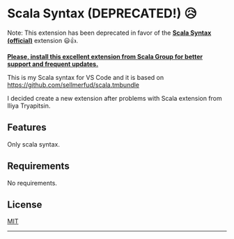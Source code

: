 # Scala Syntax (DEPRECATED!) :disappointed_relieved:

Note: This extension has been deprecated in favor of the **[Scala Syntax (official)](https://marketplace.visualstudio.com/items?itemName=scala-lang.scala)** extension :smiley::+1:. 

**[Please, install this excellent extension from Scala Group for better support and frequent updates.](https://marketplace.visualstudio.com/items?itemName=scala-lang.scala)**

This is my Scala syntax for VS Code and it is based on https://github.com/sellmerfud/scala.tmbundle

I decided create a new extension after problems with Scala extension from Iliya Tryapitsin.

## Features

Only scala syntax.

## Requirements

No requirements.

## License
[MIT](LICENSE)

-----------------------------------------------------------------------------------------------------------
